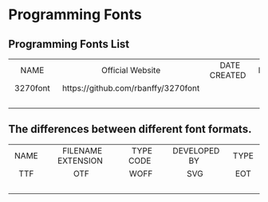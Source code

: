 # Programming Fonts

## Programming Fonts List

<table border="0">
<tr>
<td style="text-align:center;font-size:12pt">&nbsp;NAME&nbsp;</td>
<td style="text-align:center;font-size:12pt">&nbsp;Official Website&nbsp;</td>
<td style="text-align:center;font-size:12pt">&nbsp;DATE CREATED&nbsp;</td>
<td style="text-align:center;font-size:12pt">&nbsp;DESIGNER(S)&nbsp;</td>
<td style="text-align:center;font-size:12pt">&nbsp;FOUNDRY&nbsp;</td>
<td style="text-align:center;font-size:12pt">&nbsp;CLASSIFICATION&nbsp;</td>
<td style="text-align:center;font-size:12pt">&nbsp;FORMAT&nbsp;</td>
<td style="text-align:center;font-size:12pt">&nbsp;LICENSE&nbsp;</td>
</tr>
<tr>
<td style="text-align:center;font-size:12pt">&nbsp;3270font&nbsp;</td>
<td style="text-align:center;font-size:12pt">&nbsp;https://github.com/rbanffy/3270font&nbsp;</td>
<td style="text-align:center;font-size:12pt">&nbsp;&nbsp;</td>
<td style="text-align:center;font-size:12pt">&nbsp;&nbsp;</td>
<td style="text-align:center;font-size:12pt">&nbsp;&nbsp;</td>
<td style="text-align:center;font-size:12pt">&nbsp;&nbsp;</td>
<td style="text-align:center;font-size:12pt">&nbsp;&nbsp;</td>
<td style="text-align:center;font-size:12pt">&nbsp;&nbsp;</td>
</tr>
<tr>
<td style="text-align:center;font-size:12pt">&nbsp;&nbsp;</td>
<td style="text-align:center;font-size:12pt">&nbsp;&nbsp;</td>
<td style="text-align:center;font-size:12pt">&nbsp;&nbsp;</td>
<td style="text-align:center;font-size:12pt">&nbsp;&nbsp;</td>
<td style="text-align:center;font-size:12pt">&nbsp;&nbsp;</td>
<td style="text-align:center;font-size:12pt">&nbsp;&nbsp;</td>
<td style="text-align:center;font-size:12pt">&nbsp;&nbsp;</td>
<td style="text-align:center;font-size:12pt">&nbsp;&nbsp;</td>
</tr>
</table>

## The differences between different font formats.

<table border="0">
<tr>
<td style="text-align:center;font-size:12pt">&nbsp;NAME&nbsp;</td>
<td style="text-align:center;font-size:12pt">&nbsp;FILENAME EXTENSION&nbsp;</td>
<td style="text-align:center;font-size:12pt">&nbsp;TYPE CODE&nbsp;</td>
<td style="text-align:center;font-size:12pt">&nbsp;DEVELOPED BY&nbsp;</td>
<td style="text-align:center;font-size:12pt">&nbsp;TYPE&nbsp;</td>
</tr>
<tr>
<td style="text-align:center;font-size:12pt">&nbsp;TTF&nbsp;</td>
<td style="text-align:center;font-size:12pt">&nbsp;OTF&nbsp;</td>
<td style="text-align:center;font-size:12pt">&nbsp;WOFF&nbsp;</td>
<td style="text-align:center;font-size:12pt">&nbsp;SVG&nbsp;</td>
<td style="text-align:center;font-size:12pt">&nbsp;EOT&nbsp;</td>
</tr>
<tr>
<td style="text-align:center;font-size:12pt">&nbsp;&nbsp;</td>
<td style="text-align:center;font-size:12pt">&nbsp;&nbsp;</td>
<td style="text-align:center;font-size:12pt">&nbsp;&nbsp;</td>
<td style="text-align:center;font-size:12pt">&nbsp;&nbsp;</td>
<td style="text-align:center;font-size:12pt">&nbsp;&nbsp;</td>
</tr>
</table>
